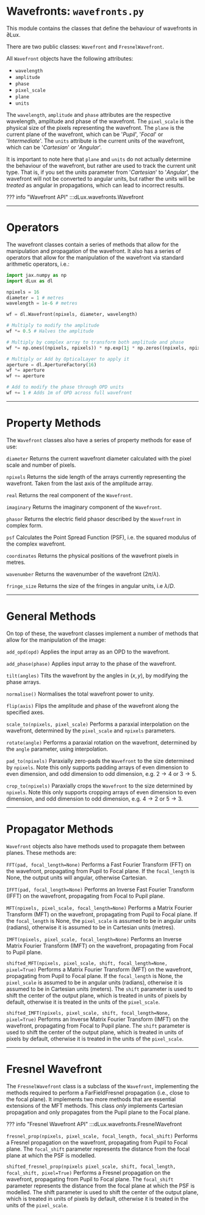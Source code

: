# Wavefronts: `wavefronts.py`

This module contains the classes that define the behaviour of wavefronts in ∂Lux.

There are two public classes: `Wavefront` and `FresnelWavefront`.

All `Wavefront` objects have the following attributes:

- `wavelength`
- `amplitude`
- `phase`
- `pixel_scale`
- `plane`
- `units`

The `wavelength`, `amplitude` and `phase` attributes are the respective wavelength, amplitude and phase of the wavefront. The `pixel_scale` is the physical size of the pixels representing the wavefront. The `plane` is the current plane of the wavefront, which can be '_Pupil_', '_Focal_' or '_Intermediate_'. The `units` attribute is the current units of the wavefront, which can be '_Cartesian_' or '_Angular_'.

It is important to note here that `plane` and `units` do not actually determine the behaviour of the wavefront, but rather are used to track the current unit type. That is, if you set the units parameter from '_Cartesian_' to '_Angular_', the wavefront will not be converted to angular units, but rather the units will be _treated_ as angular in propagations, which can lead to incorrect results.

??? info "Wavefront API"
    :::dLux.wavefronts.Wavefront

---

# Operators

The wavefront classes contain a series of methods that allow for the manipulation and propagation of the wavefront. It also has a series of operators that allow for the manipulation of the wavefront via standard arithmetic operators, i.e.:

```python
import jax.numpy as np
import dLux as dl

npixels = 16
diameter = 1 # metres
wavelength = 1e-6 # metres

wf = dl.Wavefront(npixels, diameter, wavelength)

# Multiply to modify the amplitude
wf *= 0.5 # Halves the amplitude

# Multiply by complex array to transform both amplitude and phase
wf *= np.ones((npixels, npixels)) * np.exp(1j * np.zeros((npixels, npixels)))

# Multiply or Add by OpticalLayer to apply it
aperture = dl.ApertureFactory(16)
wf *= aperture
wf += aperture

# Add to modify the phase through OPD units
wf += 1 # Adds 1m of OPD across full wavefront
```

---

# Property Methods

The `Wavefront` classes also have a series of property methods for ease of use:

`diameter` Returns the current wavefront diameter calculated with the pixel scale
and number of pixels.

`npixels` Returns the side length of the arrays currently representing the
wavefront. Taken from the last axis of the amplitude array.

`real` Returns the real component of the `Wavefront`.

`imaginary` Returns the imaginary component of the `Wavefront`.

`phasor` Returns the electric field phasor described by the `Wavefront` in complex form.

`psf` Calculates the Point Spread Function (PSF), i.e. the squared modulus
of the complex wavefront.

`coordinates` Returns the physical positions of the wavefront pixels in metres.

`wavenumber` Returns the wavenumber of the wavefront ($2\pi/\lambda$).

`fringe_size` Returns the size of the fringes in angular units, i.e $\lambda/D$.

---

# General Methods

On top of these, the wavefront classes implement a number of methods that allow for the
manipulation of the image:

`add_opd(opd)` Applies the input array as an OPD to the wavefront.

`add_phase(phase)` Applies input array to the phase of the wavefront.

`tilt(angles)` Tilts the wavefront by the angles in $(x, y)$, by modifying the phase arrays.

`normalise()` Normalises the total wavefront power to unity.

`flip(axis)` Flips the amplitude and phase of the wavefront along the specified axes.

`scale_to(npixels, pixel_scale)` Performs a paraxial interpolation on the wavefront, determined by the `pixel_scale` and `npixels` parameters.

`rotate(angle)` Performs a paraxial rotation on the wavefront, determined by the `angle` parameter, using interpolation.

`pad_to(npixels)` Paraxially zero-pads the `Wavefront` to the size determined by `npixels`. Note this only supports padding arrays of even dimension to even dimension, and odd dimension to odd dimension, e.g. $2 \rightarrow 4$ or $3 \rightarrow 5$.

`crop_to(npixels)` Paraxially crops the `Wavefront` to the size determined by `npixels`. Note this only supports cropping arrays of even dimension to even dimension, and odd dimension to odd dimension, e.g. $4 \rightarrow 2$ or $5 \rightarrow 3$.

---

# Propagator Methods

`Wavefront` objects also have methods used to propagate them between planes. These
methods are:

`FFT(pad, focal_length=None)` Performs a Fast Fourier Transform (FFT) on the wavefront, propagating from Pupil to Focal plane. If the `focal_length` is None, the output units will angular, otherwise Cartesian.

`IFFT(pad, focal_length=None)` Performs an Inverse Fast Fourier Transform (IFFT) on the wavefront, propagating from Focal to Pupil plane.

`MFT(npixels, pixel_scale, focal_length=None)` Performs a Matrix Fourier Transform (MFT) on the wavefront, propagating from Pupil to Focal plane. If the `focal_length` is None, the `pixel_scale` is assumed to be in angular units (radians), otherwise it is assumed to be in Cartesian units (metres).

`IMFT(npixels, pixel_scale, focal_length=None)` Performs an Inverse Matrix Fourier Transform (IMFT) on the wavefront, propagating from Focal to Pupil plane.

`shifted_MFT(npixels, pixel_scale, shift, focal_length=None, pixel=True)` Performs a Matrix Fourier Transform (MFT) on the wavefront, propagating from Pupil to Focal plane. If the `focal_length` is None, the `pixel_scale` is assumed to be in angular units (radians), otherwise it is assumed to be in Cartesian units (meters). The `shift` parameter is used to shift the center of the output plane, which is treated in units of pixels by default, otherwise it is treated in the units of the `pixel_scale`.

`shifted_IMFT(npixels, pixel_scale, shift, focal_length=None, pixel=True)` Performs an Inverse Matrix Fourier Transform (IMFT) on the wavefront, propagating from Focal to Pupil plane. The `shift` parameter is used to shift the center of the output plane, which is treated in units of pixels by default, otherwise it is treated in the units of the `pixel_scale`.

---

# Fresnel Wavefront

The `FresnelWavefront` class is a subclass of the `Wavefront`, implementing the methods required to perform a FarFieldFresnel propagation (i.e., close to the focal plane). It implements two more methods that are essential extensions of the MFT methods. This class _only_ implements Cartesian propagation and only propagates from the Pupil plane to the Focal plane.

??? info "Fresnel Wavefront API"
    :::dLux.wavefronts.FresnelWavefront

`fresnel_prop(npixels, pixel_scale, focal_length, focal_shift)` Performs a Fresnel propagation on the wavefront, propagating from Pupil to Focal plane. The `focal_shift` parameter represents the distance from the focal plane at which the PSF is modelled.

`shifted_fresnel_prop(npixels pixel_scale, shift, focal_length, focal_shift, pixel=True)` Performs a Fresnel propagation on the wavefront, propagating from Pupil to Focal plane. The `focal_shift` parameter represents the distance from the focal plane at which the PSF is modelled. The shift parameter is used to shift the center of the output plane, which is treated in units of pixels by default, otherwise it is treated in the units of the `pixel_scale`.